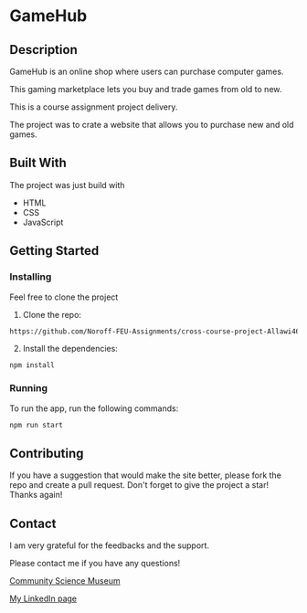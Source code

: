 # GameHub

## Description

GameHub is an online shop where users can purchase computer games. 

This gaming marketplace lets you buy and trade games from old to new.

This is a course assignment project delivery. 

The project was to crate a website that allows you to purchase new and old games.

## Built With

The project was just build with

- HTML 
- CSS
- JavaScript

## Getting Started

### Installing

Feel free to clone the project

1. Clone the repo:

```bash
https://github.com/Noroff-FEU-Assignments/cross-course-project-Allawi465
```

2. Install the dependencies:

```
npm install
```

### Running

To run the app, run the following commands:

```bash
npm run start
```

## Contributing

If you have a suggestion that would make the site better, please fork the repo and create a pull request. Don't forget to give the project a star! Thanks again!

## Contact

I am very grateful for the feedbacks and the support. 

Please contact me if you have any questions!

[Community Science Museum](https://universalofgames.netlify.app)

[My LinkedIn page](https://www.linkedin.com/in/mohammed-allawi-89830621a/)
